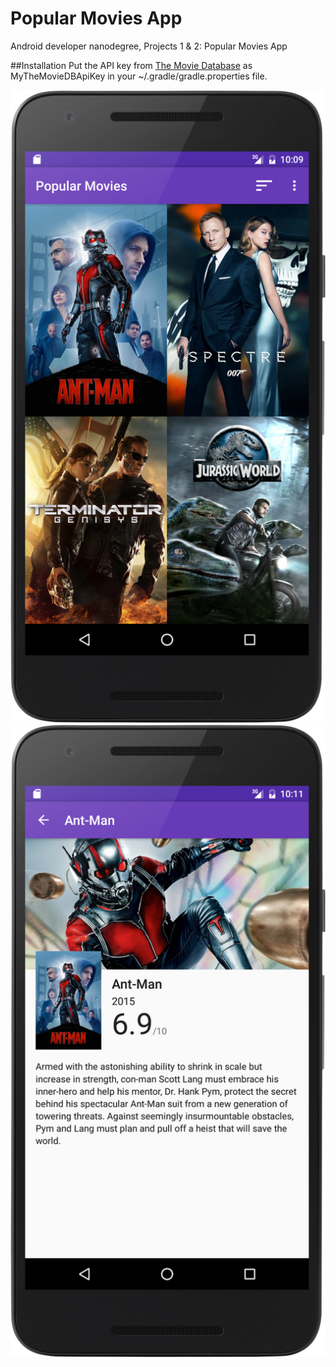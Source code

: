 # Popular Movies App
Android developer nanodegree, Projects 1 &amp; 2: Popular Movies App

##Installation
Put the API key from [The Movie Database](https://www.themoviedb.org/documentation/api) as MyTheMovieDBApiKey in your ~/.gradle/gradle.properties file.

![alt tag](https://raw.githubusercontent.com/cloosli/udacity-popular-movies/master/art/home.png)
![alt tag](https://raw.githubusercontent.com/cloosli/udacity-popular-movies/master/art/detail.png)
